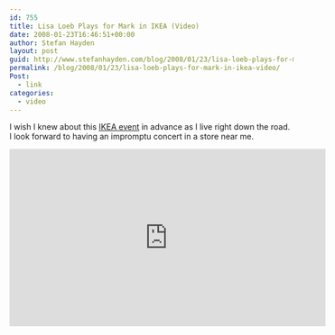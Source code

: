 ```yaml
---
id: 755
title: Lisa Loeb Plays for Mark in IKEA (Video)
date: 2008-01-23T16:46:51+00:00
author: Stefan Hayden
layout: post
guid: http://www.stefanhayden.com/blog/2008/01/23/lisa-loeb-plays-for-mark-in-ikea-video/
permalink: /blog/2008/01/23/lisa-loeb-plays-for-mark-in-ikea-video/
Post:
  - link
categories:
  - video
---
```

I wish I knew about this <a href="http://www.marklivesinikea.com/">IKEA event</a> in advance as I live right down the road. I look forward to having an impromptu concert in a store near me.

<iframe width="560" height="315" src="http://www.youtube.com/v/ZJxTjsaKHzc&rel=1" title="YouTube video player" frameborder="0" allow="accelerometer; autoplay; clipboard-write; encrypted-media; gyroscope; picture-in-picture" allowfullscreen></iframe>